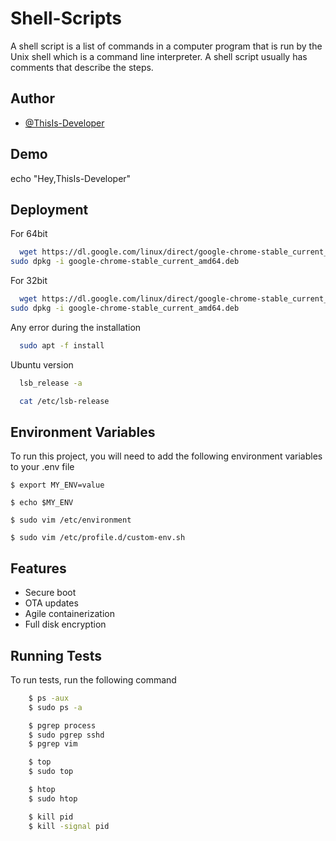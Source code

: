 
# Shell-Scripts

A shell script is a list of commands in a computer program that is run by the Unix shell which is a command line interpreter. A shell script usually has comments that describe the steps.


## Author

- [@ThisIs-Developer](https://github.com/ThisIs-Developer)


## Demo

echo "Hey,ThisIs-Developer" 

## Deployment

For 64bit
```bash
  wget https://dl.google.com/linux/direct/google-chrome-stable_current_amd64.deb
sudo dpkg -i google-chrome-stable_current_amd64.deb
```
For 32bit
```bash
  wget https://dl.google.com/linux/direct/google-chrome-stable_current_amd64.deb
sudo dpkg -i google-chrome-stable_current_amd64.deb
```
Any error during the installation
```bash
  sudo apt -f install
```
Ubuntu version
```bash
  lsb_release -a
```
```bash
  cat /etc/lsb-release
```

## Environment Variables

To run this project, you will need to add the following environment variables to your .env file

`$ export MY_ENV=value `

`$ echo $MY_ENV`

`$ sudo vim /etc/environment`

`$ sudo vim /etc/profile.d/custom-env.sh `


## Features

- Secure boot
- OTA updates
- Agile containerization
- Full disk encryption



## Running Tests

To run tests, run the following command

```bash
    $ ps -aux
    $ sudo ps -a
```
```bash
    $ pgrep process
    $ sudo pgrep sshd
    $ pgrep vim
```
```bash
    $ top
    $ sudo top
```
```bash
    $ htop
    $ sudo htop
```
```bash
    $ kill pid
    $ kill -signal pid
```
